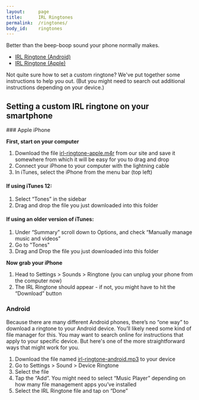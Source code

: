 ```yaml
---
layout:     page
title:      IRL Ringtones
permalink:  /ringtones/
body_id:    ringtones
---
```


Better than the beep-boop sound your phone normally makes.

- [IRL Ringtone (Android)](https://assets.mozilla.net/irlringtones/irl-ringtone-android.mp3)
- [IRL Ringtone (Apple)](https://assets.mozilla.net/irlringtones/irl-ringtone-apple.m4r)

<div id="ringringring"></div>

Not quite sure how to set a custom ringtone? We've put together some instructions to help you out. (But you might need to search out additional instructions depending on your device.)

## Setting a custom IRL ringtone on your smartphone
<p></p>
### Apple iPhone

**First, start on your computer**

1. Download the file [irl-ringtone-apple.m4r](https://assets.mozilla.net/irlringtones/irl-ringtone-apple.m4r) from our site and save it somewhere from which it will be easy for you to drag and drop
2. Connect your iPhone to your computer with the lightning cable
3. In iTunes, select the iPhone from the menu bar (top left)

#### If using iTunes 12:

1. Select “Tones” in the sidebar
2. Drag and drop the file you just downloaded into this folder

#### If using an older version of iTunes:

1. Under “Summary” scroll down to Options, and check “Manually manage music and videos”
2. Go to "Tones"
3. Drag and Drop the file you just downloaded into this folder

**Now grab your iPhone**

1. Head to Settings > Sounds > Ringtone (you can unplug your phone from the computer
now)
2. The IRL Ringtone should appear - if not, you might have to hit the “Download” button

### Android

Because there are many different Android phones, there’s no “one way” to download a ringtone to your Android device. You’ll likely need some kind of file manager for this. You may want to search online for instructions that apply to your specific device. But here's one of the more straightforward ways that might work for you.

1. Download the file named [irl-ringtone-android.mp3](https://assets.mozilla.net/irlringtones/irl-ringtone-android.mp3) to your device
2. Go to Settings > Sound > Device Ringtone
3. Select the file
4. Tap the “Add”. You might need to select “Music Player” depending on how many file management apps you’ve installed
5. Select the IRL Ringtone file and tap on “Done”

<script src="{{ "/assets/js/kirl.js" | relative_url }}"></script>
<script>
(function() {
    'use strict';

    var gifs = [
        'https://media.giphy.com/media/RHlm0r4VlDCgg/giphy.gif',
        'https://media.giphy.com/media/Rspfpv1Rop50k/giphy.gif',
        'https://media.giphy.com/media/vYME0QCGRJl6g/giphy.gif',
        'https://media.giphy.com/media/l41lVsYDBC0UVQJCE/giphy.gif',
        'https://media.giphy.com/media/3o7TKILKwQCtphbl7y/giphy.gif'
    ];

    var eggContainer = document.getElementById('ringringring');

    function makeEgg() {
        // stop capturing keyboard input
        kirl.unload();

        // choose a random gif from above
        var theGif = gifs[Math.floor(Math.random() * gifs.length)];

        var theEgg = document.createElement('img');
        theEgg.src = theGif;

        // inject an image into the page
        eggContainer.appendChild(theEgg);
    }

    var keycombos = [
        '38384040373937396665', // ↑↑↓↓←→←→ba
        '56545553514857', // 8675309
        '56484853565650514848' // 8005882300 (empiiiiiire)
    ];

    var kirl = KonamIRL(keycombos, makeEgg);
})();
</script>
